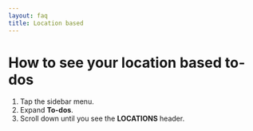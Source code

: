 ```yaml
---
layout: faq
title: Location based
---
```


# How to see your location based to-dos

1. Tap the sidebar menu.
1. Expand **To-dos**.
1. Scroll down until you see the **LOCATIONS** header.
